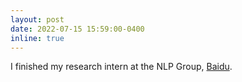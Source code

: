 ```yaml
---
layout: post
date: 2022-07-15 15:59:00-0400
inline: true
---
```


I finished my research intern at the NLP Group, [Baidu](https://ir.baidu.com/).
